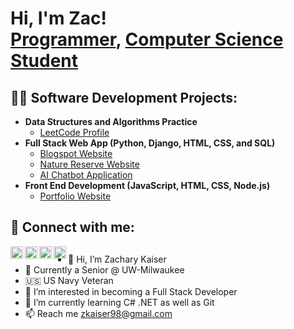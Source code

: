 <h1>Hi, I'm Zac! <br/><a href="https://github.com/zkaiser98">Programmer</a>, <a href="https://www.linkedin.com/in/Zachary-F-Kaiser/">Computer Science Student</a>

<h2>👨‍💻 Software Development Projects:</h2>

- <b>Data Structures and Algorithms Practice</b>
  - [LeetCode Profile](https://leetcode.com/zkaiser98)
- <b>Full Stack Web App (Python, Django, HTML, CSS, and SQL)</b>
  - [Blogspot Website](https://github.com/zkaiser98/BlogspotDupe)
  - [Nature Reserve Website](https://github.com/zkaiser98/NatureReserve)
  - [AI Chatbot Application](https://github.com/zkaiser98/Capstone)
- <b>Front End Development (JavaScript, HTML, CSS, Node.js)</b>
  - [Portfolio Website](https://github.com/zkaiser98/Portfolio)


<h2> 🤳 Connect with me:</h2>

[<img align="left" alt="ZacKaiser | LinkedIn" width="20" src="https://cdn.jsdelivr.net/npm/simple-icons@v3/icons/linkedin.svg" />](https://www.linkedin.com/in/zachary-f-kaiser/)
[<img align="left" alt="ZacKaiser | Instagram" width="20" src="https://cdn.jsdelivr.net/npm/simple-icons@v3/icons/instagram.svg" />](https://www.instagram.com/kaiser_roll98)
[<img align="left" alt="ZacKaiser | YouTube" width="20" src="https://cdn.jsdelivr.net/npm/simple-icons@v3/icons/youtube.svg" />](https://www.youtube.com/channel/UCmh32W1oVauN84f4jCGRQFA)
[<img align="left" alt="ZacKaiser | Twitter" width="20" src="https://cdn.jsdelivr.net/npm/simple-icons@v3/icons/twitter.svg" />](https://twitter.com/Kaiser_Zac)


<h2></h2>

- 👋 Hi, I’m Zachary Kaiser
- 🏫 Currently a Senior @ UW-Milwaukee
- 🇺🇸 US Navy Veteran
- 👀 I’m interested in becoming a Full Stack Developer
- 🌱 I’m currently learning C# .NET as well as Git
- 📫 Reach me zkaiser98@gmail.com
